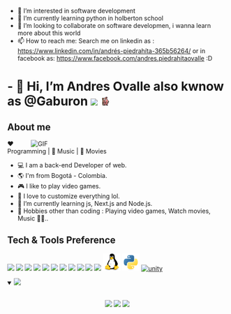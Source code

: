 
- 👀 I’m interested in software development
- 🌱 I’m currently learning python in holberton school
- 💞️ I’m looking to collaborate on software developmen, i wanna learn more about this world
- 📫 How to reach me: Search me on linkedin as : https://www.linkedin.com/in/andrés-piedrahíta-365b56264/ or in facebook as: https://www.facebook.com/andres.piedrahitaovalle :D
# - 👋 Hi, I’m Andres Ovalle also kwnow as @Gaburon <img src="https://user-images.githubusercontent.com/5679180/79618120-0daffb80-80be-11ea-819e-d2b0fa904d07.gif" width="27px"> <img alt="GIF" src="https://github.com/SatYu26/SatYu26/blob/master/Assets/gandalf_parrot.gif" width="20vw" />
 
 ## About me 
 
 <img align="right" width="450px" alt="GIF" src="https://miro.medium.com/max/480/0*tWkX7jycteZn1qbC.gif" />

:heart: Programming | :black_heart: Music | :blue_heart: Movies

- 💻 I am a back-end Developer of web.
- :earth_americas: I'm from Bogotá - Colombia.
- :video_game: I like to play video games.
- :gem: I love to customize everything lol.
- 🌱 I’m currently learning js, Next.js and Node.js.
- 🎿 Hobbies other than coding : Playing video games, Watch movies, Music 🤔🤖..

## Tech & Tools Preference

<img src = "https://img.shields.io/badge/-HTML5-E34F26?style=flat&logo=html5&logoColor=white"> <img src = "https://img.shields.io/badge/-CSS3-1572B6?style=flat&logo=css3&logoColor=white">
<img src="https://img.shields.io/badge/-Bootstrap-563D7C?style=flat&logo=bootstrap&logoColor=white">
<img src="https://img.shields.io/badge/-JavaScript-eed718?style=flat&logo=javascript&logoColor=ffffff">
<img src="https://img.shields.io/badge/-React-000000?style=flat&logo=react&logoColor=00c8ff">
<img src="https://img.shields.io/badge/-MySQL-F29111?style=flat&logo=mysql&logoColor=FFFFFF">
<img src="https://img.shields.io/badge/-Node.js-3C873A?style=flat&logo=Node.js&logoColor=white">
<img src="http://img.shields.io/badge/-Google%20Cloud%20Platform-4285F4?style=flat&logo=google%20cloud&logoColor=white">
<img src="http://img.shields.io/badge/-Git-F1502F?style=flat&logo=git&logoColor=FFFFFF">
<img src="http://img.shields.io/badge/-Github-000000?style=flat&logo=github&logoColor=FFFFFF">
<img src="http://img.shields.io/badge/-VS%20Code-007ACC?style=flat&logo=visual%20studio%20code&logoColor=white">
<img src="https://raw.githubusercontent.com/devicons/devicon/master/icons/linux/linux-original.svg" alt="linux" width="40" height="40"/>
<img src="https://raw.githubusercontent.com/devicons/devicon/master/icons/python/python-original.svg" alt="python" width="40" height="40"/> </a> <a href="https://www.typescriptlang.org/" target="_blank" rel="noreferrer"></a> <a href="https://unity.com/" target="_blank" rel="noreferrer"> <img src="https://www.vectorlogo.zone/logos/unity3d/unity3d-icon.svg" alt="unity" width="40" height="40"/> </a> </p>
 
<details open>
 <summary><img src="https://readme-typing-svg.herokuapp.com?font=Open+Sans&color=F77676&width=500&lines=This+is+my+GitHub+stats"> </summary>  
<br>
 
<p align = "center">
  <img src = "https://github-readme-stats.vercel.app/api?username=Gaburon&theme=dracula&show_icons=true&count_private=true&line_height=27">
  <img src = "https://github-readme-stats.vercel.app/api/top-langs/?username=Gaburon&theme=dracula&line_height=25&langs_count=3">
  <img src = "https://github-readme-streak-stats.herokuapp.com/?user=Gaburon&theme=dracula&locale=es&date_format=[Y.]n.j">
</p>
</details>
<!---
Gaburon/Gaburon is a ✨ special ✨ repository because its `README.md` (this file) appears on your GitHub profile.
You can click the Preview link to take a look at your changes.
--->

